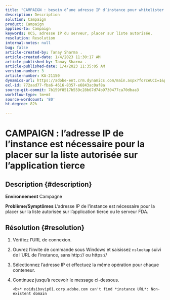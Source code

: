 ```yaml
---
title: "CAMPAIGN : besoin d’une adresse IP d’instance pour whitelister une application tierce"
description: Description
solution: Campaign
product: Campaign
applies-to: Campaign
keywords: KCS, adresse IP du serveur, placer sur liste autorisée.
resolution: Resolution
internal-notes: null
bug: false
article-created-by: Tanay Sharma .
article-created-date: 1/4/2023 11:30:17 AM
article-published-by: Tanay Sharma .
article-published-date: 1/4/2023 11:35:05 AM
version-number: 3
article-number: KA-21150
dynamics-url: https://adobe-ent.crm.dynamics.com/main.aspx?forceUCI=1&pagetype=entityrecord&etn=knowledgearticle&id=57c7d027-238c-ed11-81ac-6045bd006a22
exl-id: 772aad77-fba6-4616-8357-e6843ac0af8a
source-git-commit: 7b159f8517b559c28b67d74b9730477ca70dbaa3
workflow-type: tm+mt
source-wordcount: '80'
ht-degree: 82%

---
```


# CAMPAIGN : l’adresse IP de l’instance est nécessaire pour la placer sur la liste autorisée sur l’application tierce

## Description {#description}

<b>Environnement</b>
Campagne


<b>Problème/Symptômes</b>
L’adresse IP de l’instance est nécessaire pour la placer sur la liste autorisée sur l’application tierce ou le serveur FDA.


## Résolution {#resolution}


1. Vérifiez l’URL de connexion.
2. Ouvrez l’invite de commande sous Windows et saisissez `nslookup` suivi de l’URL de l’instance, sans http:// ou https://
3. Sélectionnez l’adresse IP et effectuez la même opération pour chaque conteneur.
4. Continuez jusqu’à recevoir le message ci-dessous.

   `<b>* noidsibxvip01.corp.adobe.com can't find *instance URL*: Non-existent domain`
